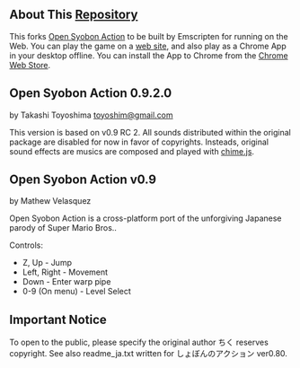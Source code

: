 About This [Repository](https://github.com/toyoshim/SyobonAction)
------------------------------------------------------------

This forks [Open Syobon Action](http://sourceforge.net/projects/opensyobon/)
to be built by Emscripten for running on the Web. You can play the game on a
[web site](http://syobon.herokuapp.com/), and also play as a Chrome App in your
desktop offline.
You can install the App to Chrome from the
[Chrome Web Store](https://chrome.google.com/webstore/detail/cecanjgmlmnmooioanbehaajhfoklkja).


Open Syobon Action 0.9.2.0
--------------------------
by Takashi Toyoshima <toyoshim@gmail.com>

This version is based on v0.9 RC 2. All sounds distributed within the original
package are disabled for now in favor of copyrights. Insteads, original sound
effects are musics are composed and played with
[chime.js](https://github.com/toyoshim/chime).


Open Syobon Action v0.9
-----------------------
by Mathew Velasquez

Open Syobon Action is a cross-platform port of the unforgiving Japanese parody
of Super Mario Bros..

Controls:
 * Z, Up - Jump
 * Left, Right - Movement
 * Down - Enter warp pipe
 * 0-9 (On menu) - Level Select


Important Notice
----------------
To open to the public, please specify the original author ちく reserves
copyright. See also readme_ja.txt written for しょぼんのアクション ver0.80.
